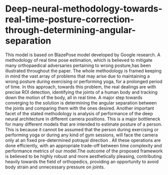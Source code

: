 # Deep-neural-methodology-towards-real-time-posture-correction-through-determining-angular-separation
This model is based on BlazePose model developed by Google research. A methodology of real time pose estimation, which is believed to mitigate  many orthopaedical adversaries pertaining to wrong posture,has been illustrated throughout the paper. The whole methodology is framed keeping in mind the vast array of problems that may arise due to maintaining a wrong posture during exercising or performing  yoga, for a prolonged period of time. In this approach, towards this problem, the real dealings are  with precise ROI detection, identifying the joints of a human body and tracking down the motion of the body, all in real time. A major step towards converging to the solution is determining the angular separation between the joints and comparing them with the ones desired. Another important facet of the stated methodology is analysis of performance of the deep neural architecture in different camera positions. This is a major bottleneck for many different models that are intended to estimate posture of a person. This is because it  cannot be assumed that the person  during exercising or performing yoga or during any kind of gym sessions, will face the camera only at an fixed pre-determined potrayal direction . All these operations are done  efficiently, with an appropriate trade-off between time complexity and performance metrics of our model.The outcome of the proposed framework is believed to be highly robust and more aesthetically pleasing, contributing heavily towards the field of orthopedics, providing an opportunity to avoid body strain and unnecessary pressure on joints. 
